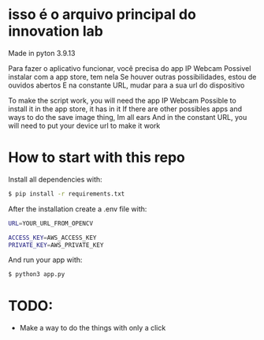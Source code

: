 # isso é o arquivo principal do innovation lab

Made in pyton 3.9.13
 
 Para fazer o aplicativo funcionar, você precisa do app IP Webcam
 Possivel instalar com a app store, tem nela
 Se houver outras possibilidades, estou de ouvidos abertos
 E na constante URL, mudar para a sua url do dispositivo
 
 To make the script work, you will need the app IP Webcam
 Possible to install it in the app store, it has in it
 If there are other possibles apps and ways to do the save image thing, Im all ears
 And in the constant URL, you will need to put your device url to make it work

How to start with this repo
===========================

Install all dependencies with: 
```bash
$ pip install -r requirements.txt
```

After the installation create a .env file with:
```bash
URL=YOUR_URL_FROM_OPENCV

ACCESS_KEY=AWS_ACCESS_KEY
PRIVATE_KEY=AWS_PRIVATE_KEY
```

And run your app with:
```bash
$ python3 app.py
```

# TODO:

- Make a way to do the things with only a click
